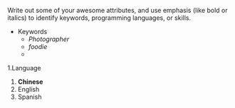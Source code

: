 Write out some of your awesome attributes, and use emphasis (like bold or italics) to identify keywords, programming languages, or skills.

- Keywords
  - *Photographer*
  - _foodie_
  - 

1.Language
  1. **Chinese**
  2. English
  3. Spanish  
